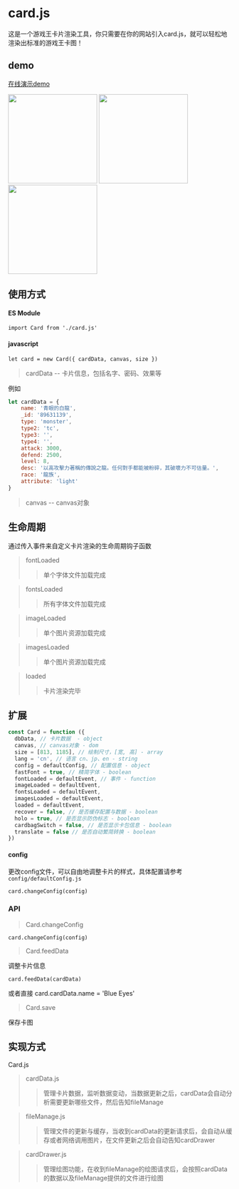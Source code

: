 # card.js

这是一个游戏王卡片渲染工具，你只需要在你的网站引入card.js，就可以轻松地渲染出标准的游戏王卡图！

## demo
[在线演示demo](https://ymssx.gitee.io/ygo)

<div align=left>
    <img src="https://gitee.com/ymssx/yugioh-card/raw/master/demo/demoCn.jpg" height="200" />
    <img src="https://gitee.com/ymssx/yugioh-card/raw/master/demo/demoJp.jpg" height="200" />
    <img src="https://gitee.com/ymssx/yugioh-card/raw/master/demo/demoEn.jpg" height="200" />
</div>

## 使用方式
#### ES Module

`import Card from './card.js'`

#### javascript

`let card = new Card({ cardData, canvas, size })`

> cardData -- 卡片信息，包括名字、密码、效果等
  
例如 

```javascript
let cardData = { 
    name: '青眼的白龍',
    _id: '89631139',
    type: 'monster',
    type2: 'tc',
    type3: '',
    type4: '',
    attack: 3000,
    defend: 2500,
    level: 8,
    desc: '以高攻擊力著稱的傳說之龍。任何對手都能被粉碎，其破壞力不可估量。',
    race: '龍族',
    attribute: 'light' 
}
```
  
> canvas -- canvas对象

 ## 生命周期
 通过传入事件来自定义卡片渲染的生命周期钩子函数

 > fontLoaded
 >> 单个字体文件加载完成
 
 > fontsLoaded
 >> 所有字体文件加载完成

 > imageLoaded
 >> 单个图片资源加载完成

 > imagesLoaded
 >> 单个图片资源加载完成

 > loaded
 >> 卡片渲染完毕
 
 ## 扩展
 
```javascript
const Card = function ({
  dbData, // 卡片数据  - object
  canvas, // canvas对象 - dom
  size = [813, 1185], // 绘制尺寸，[宽, 高] - array
  lang = 'cn', // 语言 cn、jp、en - string
  config = defaultConfig, // 配置信息 - object
  fastFont = true, // 精简字体 - boolean
  fontLoaded = defaultEvent, // 事件 - function
  imageLoaded = defaultEvent,
  fontsLoaded = defaultEvent,
  imagesLoaded = defaultEvent,
  loaded = defaultEvent,
  recover = false, // 是否缓存配置与数据 - boolean
  holo = true, // 是否显示防伪标志 - boolean
  cardbagSwitch = false, // 是否显示卡包信息 - boolean
  translate = false // 是否自动繁简转换 - boolean
})
```
 
#### config
更改config文件，可以自由地调整卡片的样式，具体配置请参考`config/defaultConfig.js`

`card.changeConfig(config)`

### API
> Card.changeConfig

`card.changeConfig(config)`

> Card.feedData

调整卡片信息

`card.feedData(cardData)`

或者直接
card.cardData.name = 'Blue Eyes'

> Card.save

保存卡图

## 实现方式

Card.js

> cardData.js 
>> 管理卡片数据，监听数据变动，当数据更新之后，cardData会自动分析需要更新哪些文件，然后告知fileManage

> fileManage.js
>> 管理文件的更新与缓存，当收到cardData的更新请求后，会自动从缓存或者网络调用图片，在文件更新之后会自动告知cardDrawer

> cardDrawer.js
>> 管理绘图功能，在收到fileManage的绘图请求后，会按照cardData的数据以及fileManage提供的文件进行绘图
 
